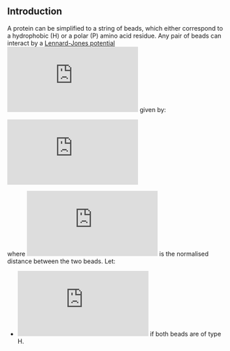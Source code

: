 ## Introduction

A protein can be simplified to a string of beads, which either correspond to a hydrophobic (H) or a polar (P) amino acid residue. Any pair of beads can interact by a [Lennard-Jones potential](https://en.wikipedia.org/wiki/Lennard-Jones_potential) ![equation](http://www.sciweavers.org/tex2img.php?eq=V%28r%29&bc=White&fc=Black&im=jpg&fs=12&ff=arev&edit=0) given by:

![equation](http://www.sciweavers.org/tex2img.php?eq=V%28r%29%3D%20%5Cvarepsilon%20%28r%5E%7B-12%7D%20-%202r%5E%7B-6%7D%29&bc=White&fc=Black&im=jpg&fs=12&ff=arev&edit=0)

where ![equation](http://www.sciweavers.org/tex2img.php?eq=r&bc=White&fc=Black&im=jpg&fs=12&ff=arev&edit=0) is the normalised distance between the two beads. Let:
* ![equation](http://www.sciweavers.org/tex2img.php?eq=%20%5Cvarepsilon%20%3D%20E_%7BHH%7D%20%3D%20-2.3&bc=White&fc=Black&im=jpg&fs=12&ff=arev&edit=0) if both beads are of type H.
